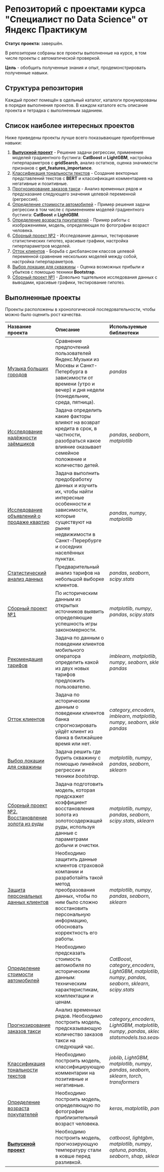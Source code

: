 # Репозиторий с проектами курса "Специалист по Data Science" от Яндекс Практикум
**Статус проекта:** завершён.

В репозитории собраны все проекты выполненные на курсе, в том числе проекты с
автоматической проверкой. 

**Цель** - обобщить полученные знания и опыт,
продемонстрировать полученные навыки.


## Структура репозитория
Каждый проект помещён в одельный каталог, каталоги пронумерованы в порядке 
выполнения проектов. В каждом каталоге есть описание проекта и тетрадка с 
выполненным заданием.

## Список наиболее интересных проектов
Ниже приведены проекты лучше всего показывающие приобретённые навыки:
1. [**Выпускной проект**](15%20Выпускной%20проект) - Решение задачи регрессии, применение моделей градиентного бустинга: **CatBoost** и **LightGBM**, настройка гиперпараметров с **gridSearch**, анализ остатков, оценка значимости признаков с **get_features_importance**.
1. [Классификация тональности текстов](13%20Машинное%20обучение%20для%20тектов) - Создание векторных представлений текстов с **BERT** и классификация комментариев на негативные и позитивные.
1. [Прогнозирование заказов такси](12%20Прогнозирование%20заказов%20такси) - Анализ временных рядов и предсказание следующего значения целевой переменной (регрессия).
1. [Определение стоимости автомобилей](11%20Определение%20стоимости%20автомобилей) - Пример решения задачи регрессии в том числе с применением моделей градиентного бустинга: **CatBoost** и **LightGBM**.
1. [Определение возраста покупателей](14%20Компьютерное%20зрение) - Пример работы с изображениями, модель, определяющая по фотографии возраст человека.
1. [Сборный проект №2](09%20%D0%A1%D0%91%D0%9E%D0%A0%D0%9D%D0%AB%D0%99%20%D0%9F%D0%A0%D0%9E%D0%95%D0%9A%D0%A2%20-%202) - Исследование данных, тестирование 
статистических гипотез, красивые графики, настройка гиперпараметров моделей.
1. [Отток клиентов](07%20Обучение%20с%20учителем) - Борьба с дисбалансом классов целевой переменной сравнение нескольких моделей между собой, настройка гиперпараметров.
1. [Выбор локации для скважины](08%20Машинное%20обучение%20в%20бизнесе) - Оценка возможных прибыли и убытков с помощью техники **Bootstrap**.
1. [Сборный проект №1](05%20СБОРНЫЙ%20ПРОЕКТ%20-%201) - Довольно тщательное исследования данных с выводами, 
красивые графики, тестирование гипотез.


## Выполненные проекты
Проекты расположены в хронологической последовательности, чтобы можно было оценить рост качества.

| Название проекта | Описание | Используемые библиотеки | Подробное описание | 
| :---------------------- | :---------------------- | :---------------------- | :---------------------- |
| [Музыка больших городов](01%20Музыка%20больших%20городов) | Сравнение предпочтений пользователей Яндекс.Музыки из Москвы и Санкт-Петербурга в зависимости от времени (утро и вечер) и дня недели (понедельник, среда, пятница). | *pandas* | [README.md](01%20Музыка%20больших%20городов/README.md) |
| [Исследование надёжности заёмщиков](02%20Исследование%20надёжности%20заёмщиков) | Задача определить какие факторы влияют на возврат кредита в срок, в частности, разобраться какое влияние оказывает семейное положение и количество детей. | *pandas*, *seaborn*, *matplotlib* | [README.md](02%20Исследование%20надёжности%20заёмщиков/README.md) |
| [Исследование объявлений о продаже квартир](03%20Исследовательский%20анализ%20данных) | Задача выполнить предобработку данных и изучить их, чтобы найти интересные особенности и зависимости, которые существуют на рынке недвижимости в Санкт-Перербурге и соседних населённых пунктах. | *pandas*, *numpy*, *matplotlib* | [README.md](03%20Исследовательский%20анализ%20данных/README.md) |
| [Статистический анализ данных](04%20Статистический%20анализ%20данных) | Предварительный анализ тарифов на небольшой выборке клиентов. | *pandas*, *seaborn*, *scipy.stats* | [README.md](04%20Статистический%20анализ%20данных/README.md) |
| [Сборный проект №1](05%20СБОРНЫЙ%20ПРОЕКТ%20-%201) | По историческим данным из открытых источников выявить определяющие успешность игры закономерности. | *matplotlib*, *numpy*, *pandas*, *scipy.stats* | [README.md](05%20СБОРНЫЙ%20ПРОЕКТ%20-%201/README.md) |
| [Рекомендация тарифов](06%20Введение%20в%20машинное%20обучение) | Задача по данным о поведении клиентов мобильного оператора определить какой из двух новых тарифов предложить пользователю. | *imblearn*, *matplotlib*, *numpy*, *seaborn*, *sklearn*, *pandas* | [README.md](06%20Введение%20в%20машинное%20обучение/README.md) |
| [Отток клиентов](07%20Обучение%20с%20учителем) | Задача по историческим данным о поведении клиентов банка спрогнозировать уйдёт клиент из банка в билжайшее время или нет. | *category_encoders*, *imblearn*, *matplotlib*, *numpy*, *seaborn*, *sklearn*, *pandas* | [README.md](07%20Обучение%20с%20учителем/README.md) |
| [Выбор локации для скважины](08%20Машинное%20обучение%20в%20бизнесе) | Задача решить где бурить скважину с помощью линейной регрессии и техники *bootstrap*. | *matplotlib*, *numpy*, *pandas*, *seaborn*, *sklearn* | [README.md](08%20Машинное%20обучение%20в%20бизнесе/README.md) |
| [Сборный проект №2. Восстановление золота из руды](09%20СБОРНЫЙ%20ПРОЕКТ%20-%202) | Задача подготовить модель, которая предскажет коэффициент восстановления золота из золотосодержащей руды, используя данные с параметрами добычи и очистки. | *matplotlib*, *numpy*, *pandas*, *seaborn*, *scipy.stats*, *sklearn* | [README.md](09%20СБОРНЫЙ%20ПРОЕКТ%20-%202/README.md) |
| [Защита персональных данных клиентов](10%20Защита%20персональных%20данных%20клиентов) | Необходимо защитить данные клиентов страховой компании и разработайть такой метод преобразования данных, чтобы по ним было сложно восстановить персональную информацию, обосновать корректность его работы. | *matplotlib*, *numpy*, *pandas*, *seaborn*, *sklearn* | [README.md](10%20Защита%20персональных%20данных%20клиентов/README.md) |
| [Определение стоимости автомобилей](11%20Определение%20стоимости%20автомобилей) | Необходимо предсказать стоимость автомобиля по историческим данным: техническим характеристикам, комплектации и ценам. | *CatBoost*, *category_encoders*, *LightGBM*, *matplotlib*, *numpy*, *pandas*, *seaborn*, *sklearn*, *scipy.stats* | [README.md](11%20Определение%20стоимости%20автомобилей/README.md) |
| [Прогнозирование заказов такси](12%20Прогнозирование%20заказов%20такси) | Анализ временных рядов. Необходимо построить модель, предсказывающую количество заказов такси на следующий час. | *category_encoders*, *LightGBM*, *matplotlib*, *numpy*, *pandas*, *sklearn*, *statsmodels.tsa.seasonal* | [README.md](12%20Прогнозирование%20заказов%20такси/README.md) |
| [Классификация тональности текстов](13%20Машинное%20обучение%20для%20тектов) | Необходимо построить модель, классифицирующую комментарии на позитивные и негативные. | *joblib*, *LightGBM*, *matplotlib*, *numpy*, *pandas*, *seaborn*, *sklearn*, *torch*, *transformers* | [README.md](13%20Машинное%20обучение%20для%20тектов/README.md) |
| [Определение возраста покупателей](14%20Компьютерное%20зрение) | Необходимо построить модель, определяющую по фотографии приблизительный возраст человека. | *keras*, *matplotlib*, *pandas* | [README.md](14%20Компьютерное%20зрение/README.md) |
| [**Выпускной проект**](15%20Выпускной%20проект) | Необходимо построить модель, прогнозирующую температуру стали в ковше перед разливкой. | *catboost*, *lightgbm*, *matplotlib*, *numpy*, *optuna*, *pandas*, *seaborn*, *shap*, *sklearn* | [README.md](15%20Выпускной%20проект/README.md) |
